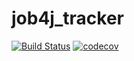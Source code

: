 # job4j_tracker

[![Build Status](https://app.travis-ci.com/Nikolai0902/job4j_tracker.svg?branch=master)](https://app.travis-ci.com/Nikolai0902/job4j_tracker)
[![codecov](https://codecov.io/gh/Nikolai0902/job4j_tracker/branch/master/graph/badge.svg?token=4WMWYFSNG6)](https://codecov.io/gh/Nikolai0902/job4j_tracker)